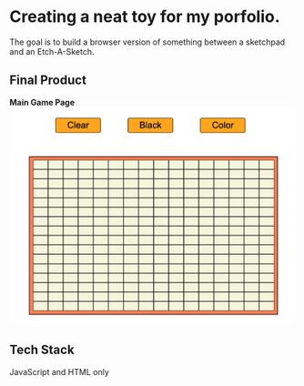 Creating a neat toy for my porfolio. 
=========

The goal is to build a browser version of something between a sketchpad and an Etch-A-Sketch.

## Final Product
**Main Game Page**
!["Screenshot of Game Page"](https://github.com/ife2015/Etch-A-Sketch/blob/master/docs/main-page.png)


## Tech Stack

JavaScript and HTML only


